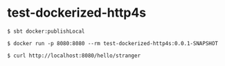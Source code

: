 # test-dockerized-http4s

```
$ sbt docker:publishLocal
```

```
$ docker run -p 8080:8080 --rm test-dockerized-http4s:0.0.1-SNAPSHOT

```

```
$ curl http://localhost:8080/hello/stranger
```
